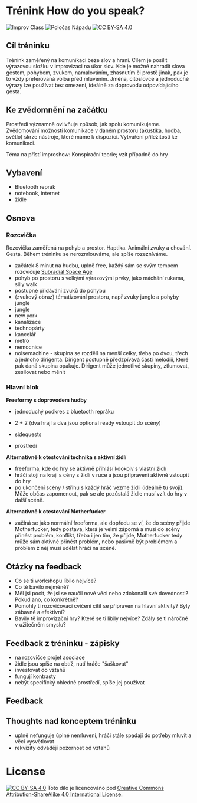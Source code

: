 # Trénink How do you speak?

![Improv Class](https://img.shields.io/badge/Improv-Class-red) ![Poločas Nápadu](https://img.shields.io/badge/Poločas-Nápadu-green) [![CC BY-SA 4.0][cc-by-sa-shield]][cc-by-sa]

## Cíl tréninku
Trénink zaměřený na komunikaci beze slov a hraní. Cílem je posílit výrazovou složku v improvizaci na úkor slov. Kde je možné nahradit slova gestem, pohybem, zvukem, namalováním, zhasnutím či prostě jinak, pak je to vždy preferovaná volba před mluvením. Jména, citoslovce a jednoduché výrazy lze používat bez omezení, ideálně za doprovodu odpovídajícího gesta.

## Ke zvědomnění na začátku
Prostředí významně ovlivňuje způsob, jak spolu komunikujeme. Zvědomování možností komunikace v daném prostoru (akustika, hudba, světlo) skrze nástroje, které máme k dispozici. Vytváření příležitostí ke komunikaci.

Téma na přístí improshow: Konspirační teorie; vzít případně do hry

## Vybavení
- Bluetooth reprák
- notebook, internet
- židle

## Osnova

### Rozcvička
Rozcvička zaměřená na pohyb a prostor. Haptika. Animální zvuky a chování. Gesta.
Během tréninku se nerozmlouváme, ale spíše rozezníváme. 

- začátek 8 minut na hudbu, uplně free, každý sám se svým tempem rozcvičuje
[Subradial Space Age](https://soundcloud.com/somalabsmusic/subradial-space-age)
- pohyb po prostoru s velkými výrazovými prvky, jako máchání rukama, silly walk
 - postupné přidávání zvuků do pohybu
- (zvukový obraz) tématizování prostoru, např zvuky jungle a pohyby jungle
 - jungle
 - new york
 - kanalizace
 - technopárty
 - kancelář
 - metro
 - nemocnice
- noisemachine - skupina se rozdělí na menší celky, třeba po dvou, třech a jednoho dirigenta. Dirigent postupně předzpívává části melodiií, které pak daná skupina opakuje. Dirigent může jednotlivé skupiny, ztlumovat, zesilovat nebo měnit


### Hlavní blok
**Freeformy s doprovodem hudby**
- jednoduchý podkres z bluetooth repráku
- 2 + 2 (dva hrají a dva jsou optional ready vstoupit do scény)

- sidequests
- prostředí

**Alternativně k otestování technika s aktivní židlí**
- freeforma, kde do hry se aktivně přihlásí kdokoiv s vlastní židlí
- hráči stojí na kraji s cény s židlí v ruce a jsou připraveni aktivně vstoupit do hry
- po ukončení scény / střihu s každý hráč vezme židli (ideálně tu svoji). Může občas zapomenout, pak se ale pozůstalá židle musí vzít do hry v další scéně.


**Alternativně k otestování Motherfucker**
- začíná se jako normální freeforma, ale dopředu se ví, že do scény přijde Motherfucker, tedy postava, která je velmi záporná a musí do scény přinést problém, konflikt, třeba i jen tím, že přijde, Motherfucker tedy může sám aktivně přinést problém, nebo pasivně být problémem a problém z něj musí udělat hráči na scéně.

## Otázky na feedback
- Co se ti workshopu líbilo nejvíce?
- Co tě bavilo nejméně?
- Měl jsi pocit, že jsi se naučil nové věci nebo zdokonalil své dovednosti? Pokud ano, co konkrétně?
- Pomohly ti rozcvičovací cvičení cítit se připraven na hlavní aktivity? Byly zábavné a efektivní?
- Bavily tě improvizační hry? Které se ti líbily nejvíce? Zdály se ti náročné v užitečném smyslu?

## Feedback z tréninku - zápisky
- na rozcvičce projet asociace
- židle jsou spíše na obtíž, nutí hráče "šaškovat"
- investovat do vztahů
- fungují kontrasty
- nebýt specifický ohledně prostředí, spíše jej používat

## Feedback 


## Thoughts nad konceptem tréninku
- uplně nefunguje úplné nemluvení, hráči stále spadají do potřeby mluvit a věci vysvětlovat
- rekvizity odvádějí pozornost od vztahů


# License
[![CC BY-SA 4.0][cc-by-sa-shield]][cc-by-sa]
Toto dílo je licencováno pod 
[Creative Commons Attribution-ShareAlike 4.0 International License][cc-by-sa].

[cc-by-sa]: http://creativecommons.org/licenses/by-sa/4.0/
[cc-by-sa-image]: https://licensebuttons.net/l/by-sa/4.0/88x31.png
[cc-by-sa-shield]: https://img.shields.io/badge/License-CC%20BY--SA%204.0-lightgrey.svg
